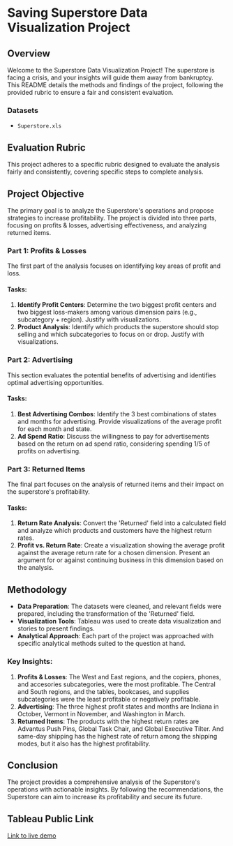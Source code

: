 # Saving Superstore Data Visualization Project

## Overview

Welcome to the Superstore Data Visualization Project! The superstore is facing a crisis, and your insights will guide them away from bankruptcy. This README details the methods and findings of the project, following the provided rubric to ensure a fair and consistent evaluation.

### Datasets
- `Superstore.xls`

## Evaluation Rubric
This project adheres to a specific rubric designed to evaluate the analysis fairly and consistently, covering specific steps to complete analysis.

## Project Objective
The primary goal is to analyze the Superstore's operations and propose strategies to increase profitability. The project is divided into three parts, focusing on profits & losses, advertising effectiveness, and analyzing returned items.

### Part 1: Profits & Losses
The first part of the analysis focuses on identifying key areas of profit and loss.

#### Tasks:
1. **Identify Profit Centers**: Determine the two biggest profit centers and two biggest loss-makers among various dimension pairs (e.g., subcategory + region). Justify with visualizations.
2. **Product Analysis**: Identify which products the superstore should stop selling and which subcategories to focus on or drop. Justify with visualizations.

### Part 2: Advertising
This section evaluates the potential benefits of advertising and identifies optimal advertising opportunities.

#### Tasks:
1. **Best Advertising Combos**: Identify the 3 best combinations of states and months for advertising. Provide visualizations of the average profit for each month and state.
2. **Ad Spend Ratio**: Discuss the willingness to pay for advertisements based on the return on ad spend ratio, considering spending 1/5 of profits on advertising.

### Part 3: Returned Items
The final part focuses on the analysis of returned items and their impact on the superstore's profitability.

#### Tasks:
1. **Return Rate Analysis**: Convert the 'Returned' field into a calculated field and analyze which products and customers have the highest return rates.
2. **Profit vs. Return Rate**: Create a visualization showing the average profit against the average return rate for a chosen dimension. Present an argument for or against continuing business in this dimension based on the analysis.

## Methodology
- **Data Preparation**: The datasets were cleaned, and relevant fields were prepared, including the transformation of the 'Returned' field.
- **Visualization Tools**: Tableau was used to create data visualization and stories to present findings.
- **Analytical Approach**: Each part of the project was approached with specific analytical methods suited to the question at hand.

### Key Insights:
1. **Profits & Losses**: The West and East regions, and the copiers, phones, and accesories subcategories, were the most profitable. The Central and South regions, and the tables, bookcases, and supplies subcategories were the least profitable or negatively profitable.
2. **Advertising**: The three highest profit states and months are Indiana in October, Vermont in November, and Washington in March.
3. **Returned Items**: The products with the highest return rates are Advantus Push Pins, Global Task Chair, and Global Executive Tilter. And same-day shipping has the highest rate of return among the shipping modes, but it also has the highest profitability.

## Conclusion
The project provides a comprehensive analysis of the Superstore's operations with actionable insights. By following the recommendations, the Superstore can aim to increase its profitability and secure its future.

## Tableau Public Link
[Link to live demo](https://public.tableau.com/views/SuperstoreDataVisualization_16962901720030/Part1ProfitsLosses?:language=en-US&:display_count=n&:origin=viz_share_link)
